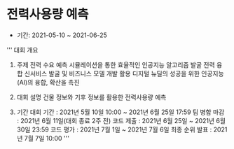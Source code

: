# 전력사용량 예측

- 기간: 2021-05-10 ~ 2021-06-25

'''
대회 개요


1. 주제
전력 수요 예측 시뮬레이션을 통한 효율적인 인공지능 알고리즘 발굴
전력 융합 신서비스 발굴 및 비즈니스 모델 개발 활용
디지털 뉴딜의 성공을 위한 인공지능(AI)의 융합, 확산을 촉진

2. 대회 설명
건물 정보와 기후 정보를 활용한 전력사용량 에측



3. 기간
대회 기간 : 2021년 5월 10일 10:00 ~ 2021년 6월 25일 17:59
팀 병합 마감 : 2021년 6월 11일(대회 종료 2주 전)
코드 제출 : 2021년 6월 25일 ~ 2021년 6월 30일 23:59
코드 평가 : 2021년 7월 1일 ~ 2021년 7월 6일
최종 순위 발표 : 2021년 7월 7일 10:00
'''
